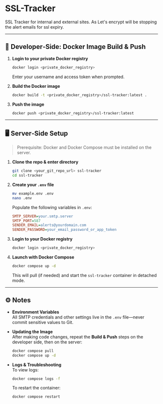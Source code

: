 # SSL-Tracker

SSL Tracker for internal and external sites. As Let's encrypt will be stopping the alert emails for ssl expiry.

---

## 🚧 Developer‑Side: Docker Image Build & Push

1. **Login to your private Docker registry**  
   ```bash
   docker login <private_docker_registry>
   ```
   Enter your username and access token when prompted.

2. **Build the Docker image**  
   ```bash
   docker build -t <private_docker_registry>/ssl-tracker:latest .
   ```

3. **Push the image**  
   ```bash
   docker push <private_docker_registry>/ssl-tracker:latest
   ```

---

## 🖥️ Server‑Side Setup

> Prerequisite: Docker and Docker Compose must be installed on the server.

1. **Clone the repo & enter directory**  
   ```bash
   git clone <your_git_repo_url> ssl-tracker
   cd ssl-tracker
   ```

2. **Create your `.env` file**  
   ```bash
   mv example.env .env
   nano .env
   ```
   Populate the following variables in `.env`:
   ```ini
   SMTP_SERVER=your.smtp.server
   SMTP_PORT=587
   SENDER_EMAIL=alerts@yourdomain.com
   SENDER_PASSWORD=your_email_password_or_app_token
   ```

3. **Login to your Docker registry**  
   ```bash
   docker login <private_docker_registry>
   ```

4. **Launch with Docker Compose**  
   ```bash
   docker compose up -d
   ```
   This will pull (if needed) and start the `ssl-tracker` container in detached mode.

---

## ⚙️ Notes

- **Environment Variables**  
  All SMTP credentials and other settings live in the `.env` file—never commit sensitive values to Git.

- **Updating the Image**  
  After making code changes, repeat the **Build & Push** steps on the developer side, then on the server:
  ```bash
  docker compose pull
  docker compose up -d
  ```

- **Logs & Troubleshooting**  
  To view logs:
  ```bash
  docker compose logs -f
  ```
  To restart the container:
  ```bash
  docker compose restart
  ```

